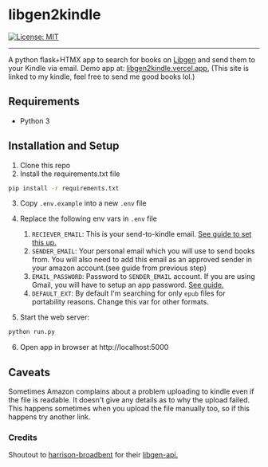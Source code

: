 # libgen2kindle
[![License: MIT](https://img.shields.io/badge/License-MIT-yellow.svg)](https://opensource.org/licenses/MIT)

----
A python flask+HTMX app to search for books on [Libgen](libgen.is) and send them to your Kindle via email.
Demo app at: [libgen2kindle.vercel.app](libgen2kindle.vercel.app), (This site is linked to my kindle, feel free to send me good books lol.)

## Requirements

* Python 3

## Installation and Setup

1. Clone this repo
2. Install the requirements.txt file
 ```bash
 pip install -r requirements.txt
 ```
3. Copy `.env.example` into a new `.env` file
4. Replace the following env vars in `.env` file
    1.  `RECIEVER_EMAIL`: This is your send-to-kindle email. [See guide to set this up.](https://www.amazon.com/sendtokindle/email)
    2. `SENDER_EMAIL`: Your personal email which you will use to send books from. You will also need to add this email as an approved sender in your amazon account.(see guide from previous step)
    3. `EMAIL_PASSWORD`: Password to `SENDER_EMAIL` account. If you are using Gmail, you will have to setup an app password. [See guide.](https://support.google.com/mail/answer/185833?hl=en)
    4. `DEFAULT_EXT`: By default I'm searching for only `epub` files for portability reasons. Change this var for other formats.
    
5. Start the web server:
  ```bash
  python run.py
  ```
6. Open app in browser at http://localhost:5000


## Caveats

Sometimes Amazon complains about a problem uploading to kindle even if the file is readable. It doesn't give any details as to why the upload failed. This happens sometimes when you upload the file manually too, so if this happens try another link.


### Credits

 Shoutout to [harrison-broadbent](https://github.com/harrison-broadbent) for their [libgen-api.](https://github.com/harrison-broadbent)